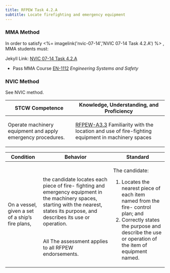 ```yaml
---
title: RFPEW Task 4.2.A 
subtitle: Locate firefighting and emergency equipment
---
```



### MMA Method

In order to satisfy <%= imagelink('nvic-07-14','NVIC 07-14  Task  4.2.A') %> , MMA students must:

Jekyll Link: [NVIC 07-14  Task  4.2.A](/stcw23/assets/images/nvic-07-14.pdf)

* Pass MMA Course  [EN-1112](EN-1112) *Engineering Systems and Safety*


### NVIC Method

<a onclick="togglevisibility('nvic_methods')" >See NVIC method.</a>

<div id='nvic_methods' class='hide'>

<table>
<thead>
<tr>
<th class='forty'> STCW Competence </th>
<th class='sixty'> Knowledge, Understanding, and Proficiency </th>
</tr>
</thead>




<tbody>
<tr><td markdown='1'>

Operate machinery equipment and apply emergency procedures.

</td><td markdown='1'>

[RFPEW-A3.3](../../tables/34.html#RFPEW-A3.3) Familiarity with the location and use of fire-fighting equipment in machinery spaces

</td></tr>


</tbody>
</table>


<table>
<thead>
<tr><th class='twenty'>  Condition </th><th class='twenty'> Behavior </th><th  class='sixty'>Standard </th></tr>
</thead>
<tbody >



<tr><td markdown='1'>

On a vessel, given a set of a ship’s fire plans,

</td><td markdown='1'>

the candidate locates each piece of fire- fighting and emergency equipment in the machinery spaces, starting with the nearest, states its purpose, and describes its use or operation.

<br>

<div class="tooltip">All
<span class="tooltiptext">
The assessment applies to all RFPEW endorsements.
</span>
</div>


</td><td markdown='1'>

The candidate:

1. Locates the nearest piece of each item named from the fire- control plan; and
2. Correctly states the purpose and describe the use or operation of the item of equipment named.

</td></tr>
</tbody>
</table>
</div>
